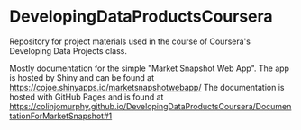 # DevelopingDataProductsCoursera
Repository for project materials used in the course of Coursera's Developing Data Projects class.

Mostly documentation for the simple "Market Snapshot Web App". 
    The app is hosted by Shiny and can be found at https://cojoe.shinyapps.io/marketsnapshotwebapp/
    The documentation is hosted with GitHub Pages and is found at https://colinjomurphy.github.io/DevelopingDataProductsCoursera/DocumentationForMarketSnapshot#1
